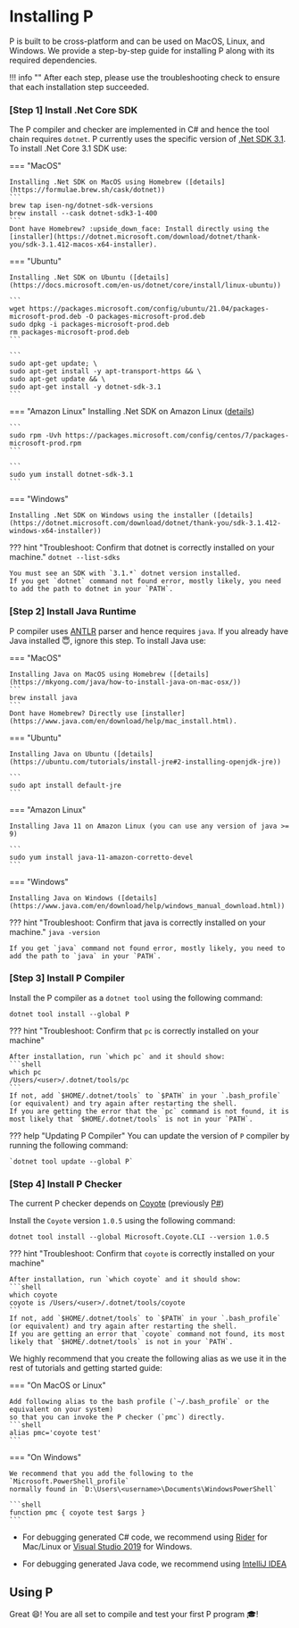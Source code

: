 # Installing P

P is built to be cross-platform and can be used on MacOS, Linux, and Windows. We provide a step-by-step guide for installing P along with its required dependencies.

!!! info ""
    After each step, please use the troubleshooting check to ensure that each installation step succeeded.

### [Step 1] Install .Net Core SDK
The P compiler and checker are implemented in C# and hence the tool chain requires `dotnet`. 
P currently uses the specific version of [.Net SDK 3.1](https://dotnet.microsoft.com/download/dotnet/3.1).
To install .Net Core 3.1 SDK use:

=== "MacOS"

    Installing .Net SDK on MacOS using Homebrew ([details](https://formulae.brew.sh/cask/dotnet))
    ```
    brew tap isen-ng/dotnet-sdk-versions
    brew install --cask dotnet-sdk3-1-400
    ```
    Dont have Homebrew? :upside_down_face: Install directly using the [installer](https://dotnet.microsoft.com/download/dotnet/thank-you/sdk-3.1.412-macos-x64-installer). 

=== "Ubuntu"

    Installing .Net SDK on Ubuntu ([details](https://docs.microsoft.com/en-us/dotnet/core/install/linux-ubuntu))
    
    ```
    wget https://packages.microsoft.com/config/ubuntu/21.04/packages-microsoft-prod.deb -O packages-microsoft-prod.deb
    sudo dpkg -i packages-microsoft-prod.deb
    rm packages-microsoft-prod.deb
    ```

    ```
    sudo apt-get update; \
    sudo apt-get install -y apt-transport-https && \
    sudo apt-get update && \
    sudo apt-get install -y dotnet-sdk-3.1
    ```

=== "Amazon Linux"
    Installing .Net SDK on Amazon Linux ([details](https://docs.servicestack.net/deploy-netcore-to-amazon-linux-2-ami))

    ```
    sudo rpm -Uvh https://packages.microsoft.com/config/centos/7/packages-microsoft-prod.rpm
    ```

    ```
    sudo yum install dotnet-sdk-3.1
    ```

=== "Windows"

    Installing .Net SDK on Windows using the installer ([details](https://dotnet.microsoft.com/download/dotnet/thank-you/sdk-3.1.412-windows-x64-installer))

??? hint "Troubleshoot: Confirm that dotnet is correctly installed on your machine."
    `dotnet --list-sdks`

    You must see an SDK with `3.1.*` dotnet version installed.
    If you get `dotnet` command not found error, mostly likely, you need to add the path to dotnet in your `PATH`.

### [Step 2] Install Java Runtime

P compiler uses [ANTLR](https://www.antlr.org/) parser and hence requires `java`.
If you already have Java installed :innocent:, ignore this step.
To install Java use:

=== "MacOS"

    Installing Java on MacOS using Homebrew ([details](https://mkyong.com/java/how-to-install-java-on-mac-osx/))
    ```
    brew install java
    ```
    Dont have Homebrew? Directly use [installer](https://www.java.com/en/download/help/mac_install.html). 

=== "Ubuntu"

    Installing Java on Ubuntu ([details](https://ubuntu.com/tutorials/install-jre#2-installing-openjdk-jre))
    
    ```
    sudo apt install default-jre
    ```

=== "Amazon Linux"

    Installing Java 11 on Amazon Linux (you can use any version of java >= 9)

    ```
    sudo yum install java-11-amazon-corretto-devel
    ```

=== "Windows"

    Installing Java on Windows ([details](https://www.java.com/en/download/help/windows_manual_download.html))

??? hint "Troubleshoot: Confirm that java is correctly installed on your machine."
    `java -version`

    If you get `java` command not found error, mostly likely, you need to add the path to `java` in your `PATH`.

### [Step 3] Install P Compiler

Install the P compiler as a `dotnet tool` using the following command:

```
dotnet tool install --global P
```

??? hint "Troubleshoot: Confirm that `pc` is correctly installed on your machine"

    After installation, run `which pc` and it should show:
    ```shell
    which pc
    /Users/<user>/.dotnet/tools/pc
    ```
    If not, add `$HOME/.dotnet/tools` to `$PATH` in your `.bash_profile` (or equivalent) and try again after restarting the shell.
    If you are getting the error that the `pc` command is not found, it is most likely that `$HOME/.dotnet/tools` is not in your `PATH`.

??? help "Updating P Compiler"
    You can update the version of `P` compiler by running the following command:

    `dotnet tool update --global P`

### [Step 4] Install P Checker

The current P checker depends on [Coyote](https://microsoft.github.io/coyote/) (previously [P#](https://github.com/p-org/PSharp))

Install the `Coyote` version `1.0.5` using the following command:

```
dotnet tool install --global Microsoft.Coyote.CLI --version 1.0.5
```

??? hint "Troubleshoot: Confirm that `coyote` is correctly installed on your machine"

    After installation, run `which coyote` and it should show:
    ```shell
    which coyote
    coyote is /Users/<user>/.dotnet/tools/coyote
    ```
    If not, add `$HOME/.dotnet/tools` to `$PATH` in your `.bash_profile` (or equivalent) and try again after restarting the shell.
    If you are getting an error that `coyote` command not found, its most likely that `$HOME/.dotnet/tools` is not in your `PATH`.

We highly recommend that you create the following alias as we use it in the rest of tutorials and getting started guide:

=== "On MacOS or Linux"

    Add following alias to the bash profile (`~/.bash_profile` or the equivalent on your system) 
    so that you can invoke the P checker (`pmc`) directly.
    ```shell
    alias pmc='coyote test'
    ```

=== "On Windows"

    We recommend that you add the following to the `Microsoft.PowerShell_profile` 
    normally found in `D:\Users\<username>\Documents\WindowsPowerShell`

    ```shell
    function pmc { coyote test $args }
    ```

- For debugging generated C# code, we recommend using [Rider](https://www.jetbrains.com/rider/) for Mac/Linux or [Visual Studio 2019](https://docs.microsoft.com/en-us/visualstudio/install/install-visual-studio) for Windows.

- For debugging generated Java code, we recommend using [IntelliJ IDEA](https://www.jetbrains.com/idea/)

## Using P

 Great :smile:! You are all set to compile and test your first P program :mortar_board:!
